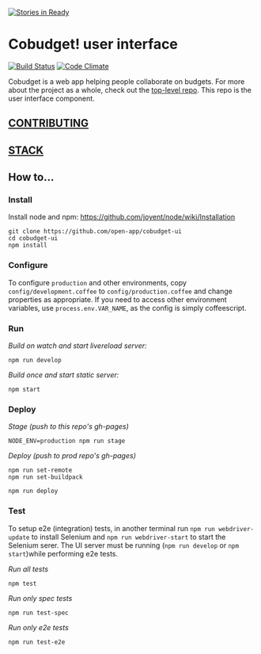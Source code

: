 [![Stories in Ready](https://badge.waffle.io/open-app/cobudget-ui.png?label=ready&title=Ready)](https://waffle.io/open-app/cobudget-ui)
# Cobudget! user interface

[![Build Status](https://travis-ci.org/open-app/cobudget-ui.svg?branch=master)](https://travis-ci.org/open-app/cobudget-ui)
[![Code Climate](https://codeclimate.com/github/open-app/cobudget-ui/badges/gpa.svg)](https://codeclimate.com/github/open-app/cobudget-ui)

Cobudget is a web app helping people collaborate on budgets. For more about the project as a whole, check out the [top-level repo](https://github.com/open-app/cobudget). This repo is the user interface component.

## [CONTRIBUTING](./CONTRIBUTING.md)

## [STACK](./STACK.md)

## How to...

### Install

Install node and npm: https://github.com/joyent/node/wiki/Installation 

```
git clone https://github.com/open-app/cobudget-ui
cd cobudget-ui
npm install
```

### Configure

To configure `production` and other environments, copy `config/development.coffee` to `config/production.coffee` and change properties as appropriate. If you need to access other environment variables, use `process.env.VAR_NAME`, as the config is simply coffeescript.

### Run

*Build on watch and start livereload server:*

```
npm run develop
```

*Build once and start static server:*

```
npm start
```

### Deploy

*Stage (push to this repo's gh-pages)*

```
NODE_ENV=production npm run stage
```

*Deploy (push to prod repo's gh-pages)*

```
npm run set-remote
npm run set-buildpack
```

```
npm run deploy
```

### Test

To setup e2e (integration) tests, in another terminal run `npm run webdriver-update` to install Selenium and `npm run webdriver-start` to start the Selenium serer. The UI server must be running (`npm run develop` or `npm start`)while performing e2e tests.

*Run all tests*

```
npm test
```

*Run only spec tests*

```
npm run test-spec
```

*Run only e2e tests*

```
npm run test-e2e
```
